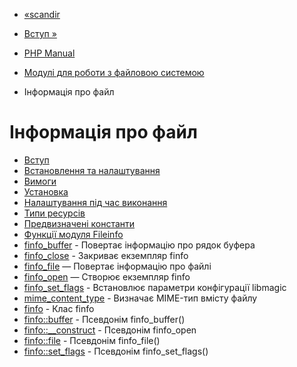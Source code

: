 - [«scandir](function.scandir.md)
- [Вступ »](intro.fileinfo.md)

- [PHP Manual](index.md)
- [Модулі для роботи з файловою системою](refs.fileprocess.file.md)
- Інформація про файл

# Інформація про файл

- [Вступ](intro.fileinfo.md)
- [Встановлення та налаштування](fileinfo.setup.md)
- [Вимоги](fileinfo.requirements.md)
- [Установка](fileinfo.installation.md)
- [Налаштування під час виконання](fileinfo.configuration.md)
- [Типи ресурсів](fileinfo.resources.md)
- [Предвизначені константи](fileinfo.constants.md)
- [Функції модуля Fileinfo](ref.fileinfo.md)
- [finfo_buffer](function.finfo-buffer.md) - Повертає
інформацію про рядок буфера
- [finfo_close](function.finfo-close.md) - Закриває екземпляр
finfo
- [finfo_file](function.finfo-file.md) — Повертає інформацію про
файлі
- [finfo_open](function.finfo-open.md) — Створює екземпляр finfo
- [finfo_set_flags](function.finfo-set-flags.md) - Встановлює
параметри конфігурації libmagic
- [mime_content_type](function.mime-content-type.md) -
Визначає MIME-тип вмісту файлу
- [finfo](class.finfo.md) - Клас finfo
- [finfo::buffer](finfo.buffer.md) - Псевдонім finfo_buffer()
- [finfo::\_\_construct](finfo.construct.md) - Псевдонім
finfo_open
- [finfo::file](finfo.file.md) - Псевдонім finfo_file()
- [finfo::set_flags](finfo.set-flags.md) - Псевдонім
finfo_set_flags()

